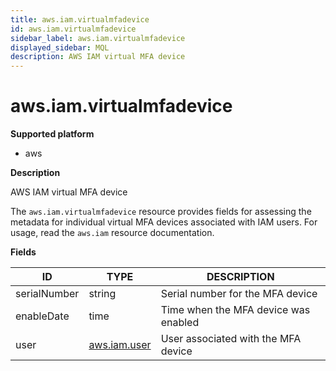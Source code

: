 ```yaml
---
title: aws.iam.virtualmfadevice
id: aws.iam.virtualmfadevice
sidebar_label: aws.iam.virtualmfadevice
displayed_sidebar: MQL
description: AWS IAM virtual MFA device
---
```


# aws.iam.virtualmfadevice

**Supported platform**

- aws

**Description**

AWS IAM virtual MFA device

The `aws.iam.virtualmfadevice` resource provides fields for assessing the metadata for individual virtual MFA devices associated with IAM users. For usage, read the `aws.iam` resource documentation.

**Fields**

| ID           | TYPE                            | DESCRIPTION                          |
| ------------ | ------------------------------- | ------------------------------------ |
| serialNumber | string                          | Serial number for the MFA device     |
| enableDate   | time                            | Time when the MFA device was enabled |
| user         | [aws.iam.user](aws.iam.user.md) | User associated with the MFA device  |
